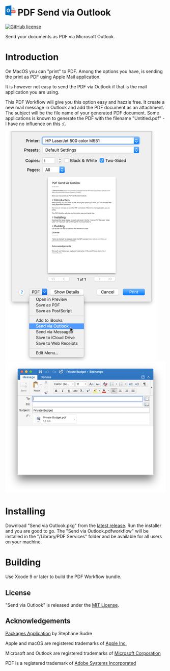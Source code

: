 ![AppIcon](Send%20via%20Outlook/Assets.xcassets/AppIcon.appiconset/icon32.png) PDF Send via Outlook
====

[![GitHub license](https://img.shields.io/badge/license-MIT-blue.svg)](https://github.com/MarLoe/pdfworkflow/blob/master/LICENSE)

Send your documents as PDF via Microsoft Outlook.

# Introduction
On MacOS you can "print" to PDF. Among the options you have, is sending the print as PDF using Apple Mail application.

It is however not easy to send the PDF via Outlook if that is the mail application you are using.

This PDF Workflow will give you this option easy and hazzle free. It create a new mail message in Outlook and add the PDF document as an attachment. The subject will be the file name of your generated PDF document. Some applications is known to generate the PDF with the filename "Untitled.pdf" - I have no influence on this :(.

![Print Dialog](Images/Screenshot1.png) ![Outlook Mail](Images/Screenshot2.png) 

# Installing
Download "Send via Outlook.pkg" from the [latest release](https://github.com/MarLoe/pdfworkflow/releases/latest). Run the installer and you are good to go. The "Send via Outlook.pdfworkflow" will be installed in the "/Library/PDF Services" folder and be available for all users on your machine.

# Building
Use Xcode 9 or later to build the PDF Workflow bundle.

License
-------

"Send via Outlook" is released under the [MIT License](https://github.com/MarLoe/pdfworkflow/blob/master/LICENSE).


Acknowledgements
----------------

[Packages Application](https://github.com/packagesdev/packages) by Stephane Sudre

Apple and macOS are registered trademarks of [Apple Inc.](http://apple.com)

Microsoft and Outlook are registered trademarks of [Microsoft Corporation](http://microsoft.com)

PDF is a registered trademark of [Adobe Systems Incorporated](http://adobe.com)
